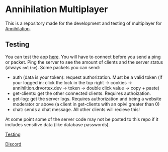 # Annihilation Multiplayer

This is a repository made for the development and testing of multiplayer for [Annihilation](https://annihilation.drvortex.dev).

## Testing

You can test the app [here](https://a.drvortex.dev/mp). You will have to connect before you send a ping or packet. Ping the server to see the amount of clients and the server status (always `online`). Some packets you can send:
- auth (data is your token): request authorization. Must be a valid token (if your logged in: click the lock in the top right -> cookies -> annihiltion.drvortex.dev -> token -> double click value -> copy + paste)
- get-clients: get the other connected clients. Requires authoization.
- get-log: get the server logs. Requires authorization and being a website moderator or above (a client in get-clients with an oplvl greater than 0)
- chat: sends a chat message. All other clients will recieve this!

At some point some of the server code may not be posted to this repo if it includes sensitive data (like database passwords).

[Testing](https://a.drvortex.dev/mp)

[Discord](https://a.drvortex.dev/discord)

